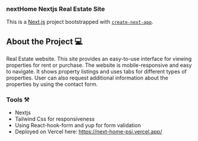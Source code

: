 ### nextHome Nextjs Real Estate Site

This is a [Next.js](https://nextjs.org/) project bootstrapped with [`create-next-app`](https://github.com/vercel/next.js/tree/canary/packages/create-next-app).

## About the Project 💻

Real Estate website. This site provides an easy-to-use interface for viewing properties for rent or purchase. The website is mobile-responsive and easy to navigate. It shows property listings and uses tabs for different types of properties. User can also request additional information about the properties by using the contact form.

### Tools ⚒️

* Nextjs
* Tailwind Css for responsiveness
* Using React-hook-form and yup for form validation
* Deployed on Vercel here: https://next-home-psi.vercel.app/